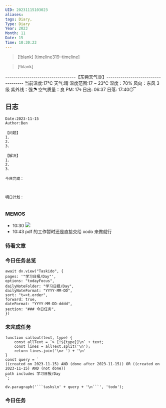 ```yaml
---
UID: 20231115103023
aliases: 
tags: Diary,
Type: Diary
Year: 2023
Month: 11
Date: 15
Time: 10:30:23
---
```

> [!blank] 
> [timeline319::timeline]

>[!blank]
> 
-----------------------------------【东莞天气😕】------------------------------------
当前温度:17℃
天气:晴
温度范围:17 ~ 23℃
湿度：70%
风向：东风 3级
紫外线：强☂
空气质量：良 PM: 17🌀
日出: 06:37 日落: 17:40😴

## 日志

```
Date:2023-11-15
Author:Ben

【问题】
1.
2.
3.

【解决】
1.
2.
3.

今日完成：



明日计划：


```

### MEMOS

- 10:30 ![](Pasted%20Image%2020231115103029.png)
- 10:43 pdf 的工作暂时还是直接交给 xodo 来做就行



### 待看文章



### 今日任务总览

```dataviewjs
await dv.view("Taskido", {
pages: '"学习日报/Day"',
options: "todayFocus",
dailyNoteFolder: "学习日报/Day",
dailyNoteFormat: "YYYY-MM-DD",
sort: "t=>t.order",
forward: true,
dateFormat: "YYYY-MM-DD-dddd",
section: "### 今日任务",
})
```

### 未完成任务

```dataviewjs
function callout(text, type) {
    const allText = `> [!${type}]\n` + text;
    const lines = allText.split('\n');
    return lines.join('\n> ') + '\n'
}
const query = `
((created on 2023-11-15) AND (done after 2023-11-15)) OR ((created on 2023-11-15) AND (not done))
path includes 学习日报/Day
`;

dv.paragraph('```tasks\n' + query + '\n```', 'todo');
```


### 今日任务
